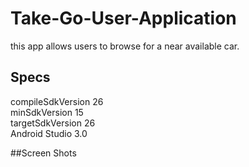 
# Take-Go-User-Application

this app allows users to browse for a near available car. 

## Specs
compileSdkVersion 26<br/> 
minSdkVersion 15<br/> 
targetSdkVersion 26<br/>
Android Studio 3.0

##Screen Shots

 
